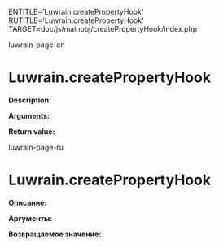 
ENTITLE='Luwrain.createPropertyHook'
RUTITLE='Luwrain.createPropertyHook'
TARGET=doc/js/mainobj/createPropertyHook/index.php

luwrain-page-en

# Luwrain.createPropertyHook

__Description:__

__Arguments:__

__Return value:__


luwrain-page-ru

# Luwrain.createPropertyHook 

__Описание:__

__Аргументы:__

__Возвращаемое значение:__

